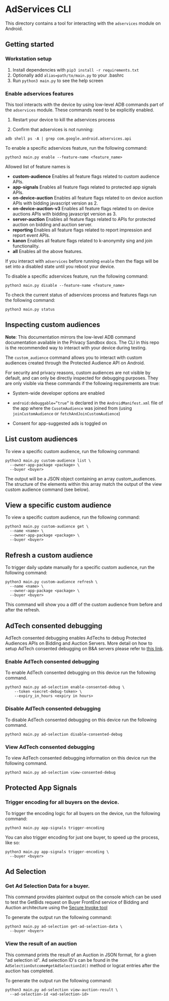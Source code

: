 # AdServices CLI

This directory contains a tool for interacting with the `adservices` module on
Android.

## Getting started

### Workstation setup

1.  Install dependencies with `pip3 install -r requirements.txt`
2.  Optionally add `alias=path/to/main.py` to your .bashrc
3.  Run `python3 main.py` to see the help screen

### Enable adservices features

This tool interacts with the device by using low-level ADB commands part of the
`adservices` module. These commands need to be explicitly enabled.

1.  Restart your device to kill the adservices process

2.  Confirm that adservices is not running:

```
adb shell ps -A | grep com.google.android.adservices.api
```

To enable a specific adservices feature, run the following command:

```
python3 main.py enable --feature-name <feature_name>
```

Allowed list of feature names is

*   **custom-audience** Enables all feature flags related to custom audience
    APIs.
*   **app-signals** Enables all feature flags related to protected app signals
    APIs.
*   **on-device-auction** Enables all feature flags related to on device auction
    APIs with bidding javascript version as 2.
*   **on-device-auction-v3** Enables all feature flags related to on device
    auctions APIs with bidding javascript version as 3.
*   **server-auction** Enables all feature flags related to APIs for protected
    auction on bidding and auction server.
*   **reporting** Enables all feature flags related to report impression and
    report event APIs.
*   **kanon** Enables all feature flags related to k-anonymity sing and join
    functionality.
*   **all** Enables all the above features.

If you interact with `adservices` before running `enable` then the flags will be
set into a disabled state until you reboot your device.

To disable a specific adservices feature, run the following command:

```
python3 main.py disable --feature-name <feature_name>
```

To check the current status of adservices process and features flags run the
following command:

```
python3 main.py status
```

## Inspecting custom audiences

**Note**: This documentation mirrors the low-level ADB command documentation
available in the Privacy Sandbox docs. The CLI in this repo is the recommended
way to interact with your device during testing.

The `custom_audience` command allows you to interact with custom audiences
created through the Protected Audience API on Android.

For security and privacy reasons, custom audiences are not visible by default,
and can only be directly inspected for debugging purposes. They are only visible
via these commands if the following requirements are true:

*   System-wide developer options are enabled

*   `android:debuggable=”true”` is declared in the `AndroidManifest.xml` file of
    the app where the `CusotmAudience` was joined from (using
    `joinCustomAudience` or `fetchAndJoinCustomAudience`)

*   Consent for app-suggested ads is toggled on

## List custom audiences

To view a specific custom audience, run the following command:

```
python3 main.py custom-audience list \
  --owner-app-package <package> \
  --buyer <buyer>
```

The output will be a JSON object containing an array custom_audiences. The
structure of the elements within this array match the output of the view custom
audience command (see below).

## View a specific custom audience

To view a specific custom audience, run the following command:

```
python3 main.py custom-audience get \
  --name <name> \
  --owner-app-package <package> \
  --buyer <buyer>
```

## Refresh a custom audience

To trigger daily update manually for a specific custom audience, run the
following command:

```
python3 main.py custom-audience refresh \
  --name <name> \
  --owner-app-package <package> \
  --buyer <buyer>
```

This command will show you a diff of the custom audience from before and after
the refresh.

## AdTech consented debugging

AdTech consented debugging enables AdTechs to debug Protected Audiences APIs on
Bidding and Auction Servers. More detail on how to setup AdTech consented
debugging on B&A servers please refer to
[this link](https://github.com/privacysandbox/protected-auction-services-docs/blob/main/debugging_protected_audience_api_services.md#adtech-consented-debugging).

### Enable AdTech consented debugging

To enable AdTech consented debugging on this device run the following command.

```
python3 main.py ad-selection enable-consented-debug \
    --token <secret-debug-token> \
    --expiry_in_hours <expiry in hours>
```

### Disable AdTech consented debugging

To disable AdTech consented debugging on this device run the following command.

```
python3 main.py ad-selection disable-consented-debug
```

### View AdTech consented debugging

To view AdTech consented debugging information on this device run the following
command.

```
python3 main.py ad-selection view-consented-debug
```

## Protected App Signals

### Trigger encoding for all buyers on the device.

To trigger the encoding logic for all buyers on the device, run the following
command:

```
python3 main.py app-signals trigger-encoding
```

You can also trigger encoding for just one buyer, to speed up the process, like
so:

```
python3 main.py app-signals trigger-encoding \
  --buyer <buyer>
```

## Ad Selection

### Get Ad Selection Data for a buyer.

This command provides plaintext output on the console which can be used to test
the GetBids request on Buyer FrontEnd service of Bidding and Auction
architecture using the
[Secure Invoke tool](https://github.com/privacysandbox/bidding-auction-servers/blob/main/tools/secure_invoke/README.md#sending-getbidsrawrequest-to-bfe)

To generate the output run the following command:

```
python3 main.py ad-selection get-ad-selection-data \
  --buyer <buyer>
```

### View the result of an auction

This command prints the result of an Auction in JSON format, for a given "ad
selection id". Ad selection ID's can be found in the
`AdSelectionOutcome#getAdSelectionId()` method or logcat entries after the
auction has completed.

To generate the output run the following command:

```
python3 main.py ad-selection view-auction-result \
  --ad-selection-id <ad-selection-id>
```
